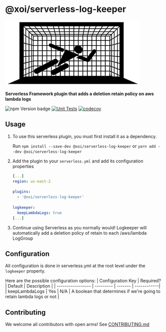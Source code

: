 # @xoi/serverless-log-keeper

![Log Keeper](log-keeper.png "Serverless Log Keeper")

**Serverless Framework plugin that adds a deletion retain policy on aws lambda logs**

![npm Version badge](https://img.shields.io/npm/v/@xoi/serverless-log-keeper)
[![Unit Tests](https://github.com/xoeye/serverless-log-keeper/actions/workflows/unit-test.yml/badge.svg)](https://github.com/xoeye/serverless-log-keeper/actions/workflows/unit-test.yml)
[![codecov](https://codecov.io/gh/xoeye/serverless-log-keeper/branch/main/graph/badge.svg?token=dekQZXtGK6)](https://codecov.io/gh/xoeye/serverless-log-keeper)

## Usage

1. To use this serverless plugin, you must first install it as a dependency.

   Run `npm install --save-dev @xoi/serverless-log-keeper` or `yarn add --dev @xoi/serverless-log-keeper`

3. Add the plugin to your `serverless.yml` and add its configuration properties

   ```yaml
   [...]
   region: us-east-2

   plugins:
     - '@xoi/serverless-log-keeper'

   logkeeper:
     keepLambdaLogs: true
   [...]
   ```

4. Continue using Serverless as you normally would!
   Logkeeper will automatically add a deletion policy of retain to each /aws/lambda LogGroup

## Configuration

All configuration is done in serverless.yml at the root level under the `logkeeper` property.

Here are the possible configuration options:
| Configuration Key | Required? | Default | Description |
| ----------------- | --------- | ------- | ------------|
| keepLambdaLogs | Yes | N/A | A boolean that determines if we're going to retain lambda logs or not |

## Contributing

We welcome all contributors with open arms! See [CONTRIBUTING.md](./CONTRIBUTING.md)
